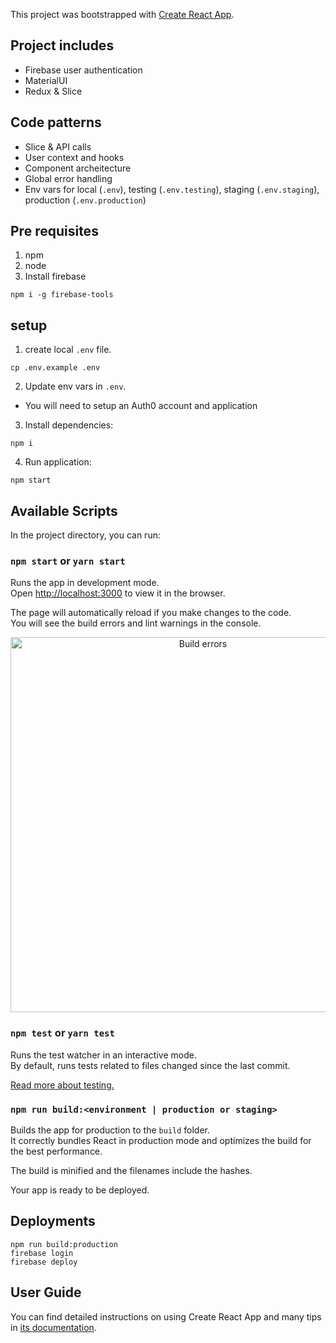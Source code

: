 This project was bootstrapped with [Create React App](https://github.com/facebook/create-react-app).

## Project includes
- Firebase user authentication
- MaterialUI
- Redux & Slice

## Code patterns
- Slice & API calls
- User context and hooks
- Component archeitecture
- Global error handling
- Env vars for local (`.env`), testing (`.env.testing`), staging (`.env.staging`), production (`.env.production`)

## Pre requisites
1. npm
2. node
3. Install firebase
```
npm i -g firebase-tools
```

## setup
1. create local `.env` file.
```
cp .env.example .env
```
2. Update env vars in `.env`.
-  You will need to setup an Auth0 account and application

3. Install dependencies:
```
npm i
```
4. Run application:
```
npm start
```

## Available Scripts

In the project directory, you can run:

### `npm start` or `yarn start`

Runs the app in development mode.<br>
Open [http://localhost:3000](http://localhost:3000) to view it in the browser.

The page will automatically reload if you make changes to the code.<br>
You will see the build errors and lint warnings in the console.

<p align='center'>
<img src='https://cdn.jsdelivr.net/gh/marionebl/create-react-app@9f6282671c54f0874afd37a72f6689727b562498/screencast-error.svg' width='600' alt='Build errors'>
</p>

### `npm test` or `yarn test`

Runs the test watcher in an interactive mode.<br>
By default, runs tests related to files changed since the last commit.

[Read more about testing.](https://facebook.github.io/create-react-app/docs/running-tests)

### `npm run build:<environment | production or staging>`

Builds the app for production to the `build` folder.<br>
It correctly bundles React in production mode and optimizes the build for the best performance.

The build is minified and the filenames include the hashes.<br>

Your app is ready to be deployed.

## Deployments
```
npm run build:production
firebase login
firebase deploy
```

## User Guide

You can find detailed instructions on using Create React App and many tips in [its documentation](https://facebook.github.io/create-react-app/).